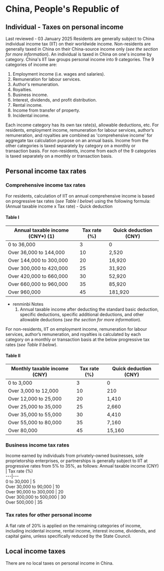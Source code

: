 # China, People's Republic of
## Individual - Taxes on personal income
Last reviewed - 03 January 2025
Residents are generally subject to China individual income tax (IIT) on their worldwide income. Non-residents are generally taxed in China on their China-source income only (_see the section for more information_).
An individual is taxed in China on one's income by category. China's IIT law groups personal income into 9 categories.
The 9 categories of income are:
  1. Employment income (i.e. wages and salaries). 
  2. Remuneration for labour services. 
  3. Author's remuneration. 
  4. Royalties. 
  5. Business income. 
  6. Interest, dividends, and profit distribution. 
  7. Rental income. 
  8. Income from transfer of property. 
  9. Incidental income. 


Each income category has its own tax rate(s), allowable deductions, etc.
For residents, employment income, remuneration for labour services, author’s remuneration, and royalties are combined as 'comprehensive income' for aggregate tax calculation purpose on an annual basis. Income from the other categories is taxed separately by category on a monthly or transaction basis.
For non-residents, income from each of the 9 categories is taxed separately on a monthly or transaction basis.
## Personal income tax rates
### Comprehensive income tax rates
For residents, calculation of IIT on annual comprehensive income is based on progressive tax rates (_see Table I below_) using the following formula:
(Annual taxable income x Tax rate) - Quick deduction
#### Table I
Annual taxable income (CNY*) (1) | Tax rate (%) | Quick deduction (CNY)  
---|---|---  
0 to 36,000 | 3 | 0  
Over 36,000 to 144,000 | 10 | 2,520  
Over 144,000 to 300,000 | 20 | 16,920  
Over 300,000 to 420,000 | 25 | 31,920  
Over 420,000 to 660,000 | 30 | 52,920  
Over 660,000 to 960,000 | 35 | 85,920  
Over 960,000 | 45 | 181,920  
* renminbi
Notes
  1. Annual taxable income after deducting the standard basic deduction, specific deductions, specific additional deductions, and other allowable deductions (_see the section for more information_). 


For non-residents, IIT on employment income, remuneration for labour services, author’s remuneration, and royalties is calculated by each category on a monthly or transaction basis at the below progressive tax rates (_see Table II below_).
#### Table II
Monthly taxable income (CNY) | Tax rate (%) | Quick deduction (CNY)  
---|---|---  
0 to 3,000 | 3 | 0  
Over 3,000 to 12,000 | 10 | 210  
Over 12,000 to 25,000 | 20 | 1,410  
Over 25,000 to 35,000 | 25 | 2,660  
Over 35,000 to 55,000 | 30 | 4,410  
Over 55,000 to 80,000 | 35 | 7,160  
Over 80,000 | 45 | 15,160  
### Business income tax rates
Income earned by individuals from privately-owned businesses, sole proprietorship enterprises, or partnerships is generally subject to IIT at progressive rates from 5% to 35%, as follows:
Annual taxable income (CNY) | Tax rate (%)  
---|---  
0 to 30,000 | 5  
Over 30,000 to 90,000 | 10  
Over 90,000 to 300,000 | 20  
Over 300,000 to 500,000 | 30  
Over 500,000 | 35  
### Tax rates for other personal income
A flat rate of 20% is applied on the remaining categories of income, including incidental income, rental income, interest income, dividends, and capital gains, unless specifically reduced by the State Council.
## Local income taxes
There are no local taxes on personal income in China.
